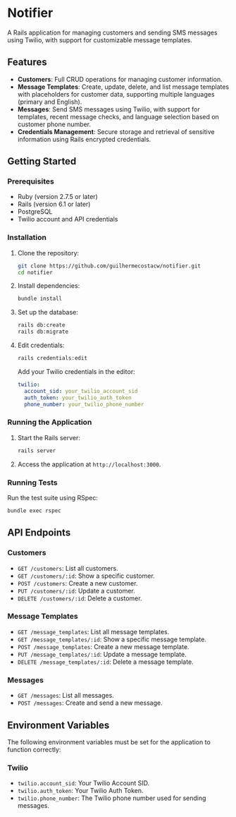# Notifier

A Rails application for managing customers and sending SMS messages using Twilio, with support for customizable message templates.

## Features

- **Customers**: Full CRUD operations for managing customer information.
- **Message Templates**: Create, update, delete, and list message templates with placeholders for customer data, supporting multiple languages (primary and English).
- **Messages**: Send SMS messages using Twilio, with support for templates, recent message checks, and language selection based on customer phone number.
- **Credentials Management**: Secure storage and retrieval of sensitive information using Rails encrypted credentials.

## Getting Started

### Prerequisites

- Ruby (version 2.7.5 or later)
- Rails (version 6.1 or later)
- PostgreSQL
- Twilio account and API credentials

### Installation

1. Clone the repository:

   ```sh
   git clone https://github.com/guilhermecostacw/notifier.git
   cd notifier
   ```

2. Install dependencies:

   ```sh
   bundle install
   ```

3. Set up the database:

   ```sh
   rails db:create
   rails db:migrate
   ```

4. Edit credentials:

   ```sh
   rails credentials:edit
   ```

   Add your Twilio credentials in the editor:

   ```yaml
   twilio:
     account_sid: your_twilio_account_sid
     auth_token: your_twilio_auth_token
     phone_number: your_twilio_phone_number
   ```

### Running the Application

1. Start the Rails server:

   ```sh
   rails server
   ```

2. Access the application at `http://localhost:3000`.

### Running Tests

Run the test suite using RSpec:

```sh
bundle exec rspec
```

## API Endpoints

### Customers

- `GET /customers`: List all customers.
- `GET /customers/:id`: Show a specific customer.
- `POST /customers`: Create a new customer.
- `PUT /customers/:id`: Update a customer.
- `DELETE /customers/:id`: Delete a customer.

### Message Templates

- `GET /message_templates`: List all message templates.
- `GET /message_templates/:id`: Show a specific message template.
- `POST /message_templates`: Create a new message template.
- `PUT /message_templates/:id`: Update a message template.
- `DELETE /message_templates/:id`: Delete a message template.

### Messages

- `GET /messages`: List all messages.
- `POST /messages`: Create and send a new message.

## Environment Variables

The following environment variables must be set for the application to function correctly:

### Twilio

- `twilio.account_sid`: Your Twilio Account SID.
- `twilio.auth_token`: Your Twilio Auth Token.
- `twilio.phone_number`: The Twilio phone number used for sending messages.
